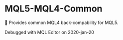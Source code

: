 # MQL5-MQL4-Common
:page_facing_up: Provides common MQL4 back-compability for MQL5.

Debugged with MQL Editor on 2020-jan-20
